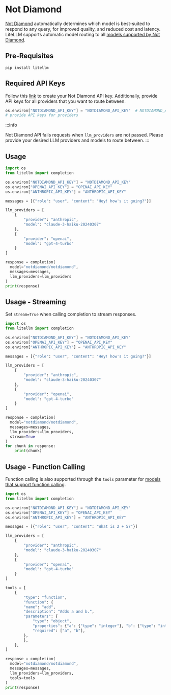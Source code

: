 # Not Diamond
[Not Diamond](https://www.notdiamond.ai/) automatically determines which model is best-suited to respond to any query, for improved quality, and reduced cost and latency. LiteLLM supports automatic model routing to all [models supported by Not Diamond](https://notdiamond.readme.io/v0.1.0-beta/docs/supported-models).

## Pre-Requisites
`pip install litellm`

## Required API Keys
Follow this [link](https://notdiamond.readme.io/v0.1.0-beta/docs/api-keys) to create your Not Diamond API key. Additionally, provide API keys for all providers that you want to route between.

```python
os.environ["NOTDIAMOND_API_KEY"] = "NOTDIAMOND_API_KEY"  # NOTDIAMOND_API_KEY
# provide API keys for providers
```

:::info

Not Diamond API fails requests when `llm_providers` are not passed. Please provide your desired LLM providers and models to route between.
:::

## Usage

```python
import os
from litellm import completion

os.environ["NOTDIAMOND_API_KEY"] = "NOTDIAMOND_API_KEY"
os.environ["OPENAI_API_KEY"] = "OPENAI_API_KEY"
os.environ["ANTHROPIC_API_KEY"] = "ANTHROPIC_API_KEY"

messages = [{"role": "user", "content": "Hey! how's it going?"}]

llm_providers = [
    {
        "provider": "anthropic",
        "model": "claude-3-haiku-20240307"
    },
    {
        "provider": "openai",
        "model": "gpt-4-turbo"
    }
]

response = completion(
  model="notdiamond/notdiamond",
  messages=messages,
  llm_providers=llm_providers
)
print(response)
```

## Usage - Streaming
Set `stream=True` when calling completion to stream responses.

```python
import os
from litellm import completion

os.environ["NOTDIAMOND_API_KEY"] = "NOTDIAMOND_API_KEY"
os.environ["OPENAI_API_KEY"] = "OPENAI_API_KEY"
os.environ["ANTHROPIC_API_KEY"] = "ANTHROPIC_API_KEY"

messages = [{"role": "user", "content": "Hey! how's it going?"}]

llm_providers = [
    {
        "provider": "anthropic",
        "model": "claude-3-haiku-20240307"
    },
    {
        "provider": "openai",
        "model": "gpt-4-turbo"
    }
]

response = completion(
  model="notdiamond/notdiamond",
  messages=messages,
  llm_providers=llm_providers,
  stream=True
)
for chunk in response:
    print(chunk)
```

## Usage - Function Calling
Function calling is also supported through the `tools` parameter for [models that support function calling](https://notdiamond.readme.io/v0.1.0-beta/docs/function-calling).

```python
import os
from litellm import completion

os.environ["NOTDIAMOND_API_KEY"] = "NOTDIAMOND_API_KEY"
os.environ["OPENAI_API_KEY"] = "OPENAI_API_KEY"
os.environ["ANTHROPIC_API_KEY"] = "ANTHROPIC_API_KEY"

messages = [{"role": "user", "content": "What is 2 + 5?"}]

llm_providers = [
    {
        "provider": "anthropic",
        "model": "claude-3-haiku-20240307"
    },
    {
        "provider": "openai",
        "model": "gpt-4-turbo"
    }
]

tools = [
    {
        "type": "function",
        "function": {
        "name": "add",
        "description": "Adds a and b.",
        "parameters": {
            "type": "object",
            "properties": {"a": {"type": "integer"}, "b": {"type": "integer"}},
            "required": ["a", "b"],
        },
        },
    },
]

response = completion(
  model="notdiamond/notdiamond",
  messages=messages,
  llm_providers=llm_providers,
  tools=tools
)
print(response)
```